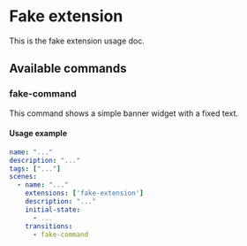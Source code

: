 # Fake extension

This is the fake extension usage doc.

## Available commands

### fake-command

This command shows a simple banner widget with a fixed text.

#### Usage example

```yaml
name: "..."
description: "..."
tags: ["..."]
scenes:
  - name: "..."
    extensions: ['fake-extension']
    description: "..."
    initial-state:
      - ...
    transitions:
      - fake-command
```